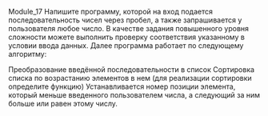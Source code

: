 Module_17
Напишите программу, которой на вход подается последовательность чисел через пробел, а также запрашивается у пользователя любое число.
В качестве задания повышенного уровня сложности можете выполнить проверку соответствия указанному в условии ввода данных.
Далее программа работает по следующему алгоритму:

Преобразование введённой последовательности в список
Сортировка списка по возрастанию элементов в нем (для реализации сортировки определите функцию)
Устанавливается номер позиции элемента, который меньше введенного пользователем числа, а следующий за ним больше или равен этому числу.
